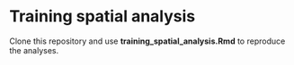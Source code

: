 # Training spatial analysis

Clone this repository and use **training_spatial_analysis.Rmd** to reproduce the analyses.
